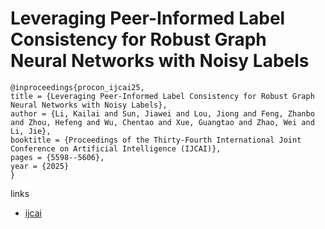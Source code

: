 # Leveraging Peer-Informed Label Consistency for Robust Graph Neural Networks with Noisy Labels

```
@inproceedings{procon_ijcai25,
title = {Leveraging Peer-Informed Label Consistency for Robust Graph Neural Networks with Noisy Labels},
author = {Li, Kailai and Sun, Jiawei and Lou, Jiong and Feng, Zhanbo and Zhou, Hefeng and Wu, Chentao and Xue, Guangtao and Zhao, Wei and Li, Jie},
booktitle = {Proceedings of the Thirty-Fourth International Joint Conference on Artificial Intelligence (IJCAI)},
pages = {5598--5606},
year = {2025}
}
```

links
- [ijcai](https://www.ijcai.org/proceedings/2025/623)
